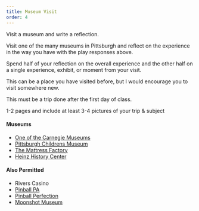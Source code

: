 ```yaml
---
title: Museum Visit
order: 4
---
```


Visit a museum and write a reflection.

Visit one of the many museums in Pittsburgh and reflect on the experience in the way you have with the play responses above.

Spend half of your reflection on the overall experience and the other half on a single experience, exhibit, or moment from your visit.

This can be a place you have visited before, but I would encourage you to visit somewhere new.

This must be a trip done after the first day of class.

1-2 pages and include at least 3-4 pictures of your trip & subject

#### Museums
- [One of the Carnegie Museums](https://carnegiemuseums.org/)
- [Pittsburgh Childrens Museum](https://pittsburghkids.org/)
- [The Mattress Factory](https://mattress.org/)
- [Heinz History Center](https://www.heinzhistorycenter.org/)

#### Also Permitted
- Rivers Casino
- [Pinball PA](https://www.pinballpa.com/)
- [Pinball Perfection](http://www.pinballperfection.com/)
- [Moonshot Museum](https://moonshotmuseum.org/the-museum/)
